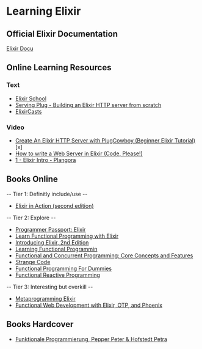 # Learning Elixir

## Official Elixir Documentation

[Elixir Docu](https://hexdocs.pm/elixir/Kernel.html)

## Online Learning Resources

### Text

- [Elixir School](https://elixirschool.com/en)
- [Serving Plug - Building an Elixir HTTP server from scratch](https://blog.appsignal.com/2019/01/22/serving-plug-building-an-elixir-http-server.html)
- [ElixirCasts](https://elixircasts.io/)

### Video

- [Create An Elixir HTTP Server with PlugCowboy (Beginner Elixir Tutorial)](https://www.youtube.com/watch?v=_TjXYGXG2z8) [x]
- [How to write a Web Server in Elixir (Code, Please!)](https://www.youtube.com/watch?v=a3fhMZ20dT0&t=22s)
- [1 - Elixir Intro - Plangora](https://www.youtube.com/watch?v=4W7AxdT3oe4&t=57s)

## Books Online

-- Tier 1: Definitly include/use --

- [Elixir in Action (second edition)](https://learning.oreilly.com/library/view/elixir-in-action/9781617295027/)

-- Tier 2: Explore --

- [Programmer Passport: Elixir](https://learning.oreilly.com/library/view/programmer-passport-elixir/9781680509649/)
- [Learn Functional Programming with Elixir](https://learning.oreilly.com/library/view/learn-functional-programming/9781680505757/)
- [Introducing Elixir, 2nd Edition](https://learning.oreilly.com/library/view/introducing-elixir-2nd/9781491956847/)
- [Learning Functional Programmin](https://learning.oreilly.com/library/view/learning-functional-programming/9781098111748/)
- [Functional and Concurrent Programming: Core Concepts and Features](https://learning.oreilly.com/library/view/functional-and-concurrent/9780137466696/)
- [Strange Code](https://learning.oreilly.com/library/view/strange-code/9781098141363/)
- [Functional Programming For Dummies](https://learning.oreilly.com/library/view/functional-programming-for/9781119527503/)
- [Functional Reactive Programming](https://learning.oreilly.com/library/view/functional-reactive-programming/9781633430105/)

-- Tier 3: Interesting but overkill --

- [Metaprogramming Elixir](https://learning.oreilly.com/library/view/metaprogramming-elixir/9781680500622/)
- [Functional Web Development with Elixir, OTP, and Phoenix](https://learning.oreilly.com/library/view/functional-web-development/9781680505436/)

## Books Hardcover

- [Funktionale Programmierung, Pepper Peter & Hofstedt Petra](https://www.amazon.de/Funktionale-Programmierung-Programmiertechnik-Peter-Pepper/dp/354020959X)
